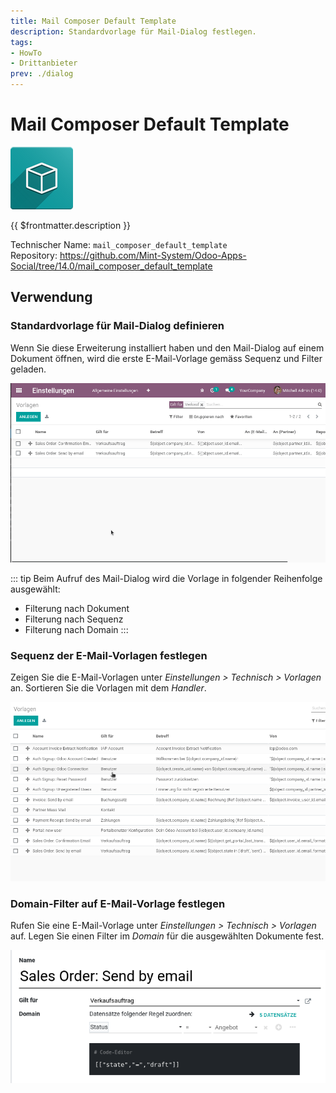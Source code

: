 ```yaml
---
title: Mail Composer Default Template
description: Standardvorlage für Mail-Dialog festlegen.
tags:
- HowTo
- Drittanbieter
prev: ./dialog
---
```

# Mail Composer Default Template
![icon_oms_box](attachments/icon_oms_box.png)

{{ $frontmatter.description }}
 
Technischer Name: `mail_composer_default_template`\
Repository: <https://github.com/Mint-System/Odoo-Apps-Social/tree/14.0/mail_composer_default_template>

## Verwendung

### Standardvorlage für Mail-Dialog definieren

Wenn Sie diese Erweiterung installiert haben und den Mail-Dialog auf einem Dokument öffnen, wird die erste E-Mail-Vorlage gemäss Sequenz und Filter geladen.

![Mail Composer Default Template](attachments/Mail%20Composer%20Default%20Template.gif)

::: tip
Beim Aufruf des Mail-Dialog wird die Vorlage in folgender Reihenfolge ausgewählt:
* Filterung nach Dokument
* Filterung nach Sequenz
* Filterung nach Domain
:::

### Sequenz der E-Mail-Vorlagen festlegen

Zeigen Sie die E-Mail-Vorlagen unter *Einstellungen > Technisch > Vorlagen* an. Sortieren Sie die Vorlagen mit dem *Handler*.

![Mail Composer Default Template Sequence](attachments/Mail%20Composer%20Default%20Template%20Sequence.gif)

### Domain-Filter auf E-Mail-Vorlage festlegen

Rufen Sie eine E-Mail-Vorlage unter *Einstellungen > Technisch > Vorlagen* auf. Legen Sie einen Filter im *Domain* für die ausgewählten Dokumente fest.

![](attachments/Mail%20Composer%20Default%20Template%20Domain.png)